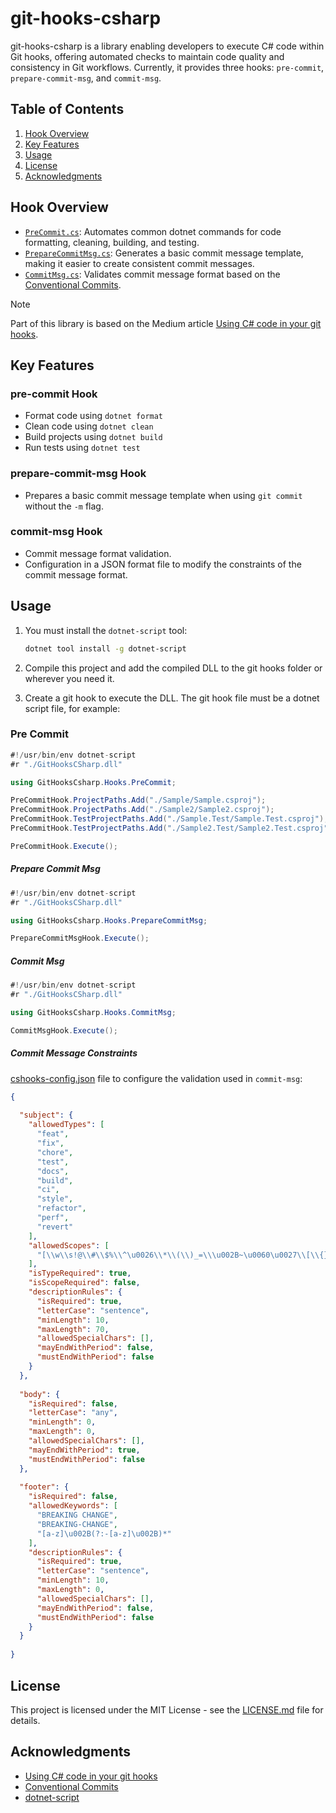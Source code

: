 ﻿# git-hooks-csharp

git-hooks-csharp is a library enabling developers to execute C#
code within Git hooks, offering automated checks to maintain
code quality and consistency in Git workflows. Currently, it provides three
hooks: `pre-commit`, `prepare-commit-msg`, and `commit-msg`.

## Table of Contents
1. [Hook Overview](#hook-overview)
2. [Key Features](#key-features)
3. [Usage](#usage)
4. [License](#license)
5. [Acknowledgments](#acknowledgments)

## Hook Overview
- [`PreCommit.cs`](src/GitHooksCSharp/Hooks/PreCommit/PreCommitHook.cs): Automates common dotnet commands for code formatting, cleaning, building, and testing.
- [`PrepareCommitMsg.cs`](src/GitHooksCSharp/Hooks/PrepareCommitMsg/PrepareCommitMsgHook.cs): Generates a basic commit message template, making it easier to create consistent commit messages.
- [`CommitMsg.cs`](src/GitHooksCSharp/Hooks/CommitMsg/CommitMsgHook.cs): Validates commit message format based on the
[Conventional Commits](https://www.conventionalcommits.org/en/v1.0.0/).

> [!NOTE]
> Part of this library is based on the Medium article [Using C# code in your git hooks](https://kaylumah.medium.com/using-c-code-in-your-git-hooks-66e507c01a0f).

## Key Features

### pre-commit Hook
- Format code using `dotnet format`
- Clean code using `dotnet clean`
- Build projects using `dotnet build`
- Run tests using `dotnet test`

### prepare-commit-msg Hook
- Prepares a basic commit message template when using `git commit` without the `-m` flag.

### commit-msg Hook
- Commit message format validation.
- Configuration in a JSON format file to modify the
constraints of the commit message format.

## Usage

1. You must install the `dotnet-script` tool:
    ```bash
    dotnet tool install -g dotnet-script
    ```

2. Compile this project and add the compiled DLL to the git hooks folder or wherever you need it.
3. Create a git hook to execute the DLL. The git hook file must be a dotnet script file, for example:

### Pre Commit

```csharp
#!/usr/bin/env dotnet-script
#r "./GitHooksCSharp.dll"

using GitHooksCsharp.Hooks.PreCommit;

PreCommitHook.ProjectPaths.Add("./Sample/Sample.csproj");
PreCommitHook.ProjectPaths.Add("./Sample2/Sample2.csproj");
PreCommitHook.TestProjectPaths.Add("./Sample.Test/Sample.Test.csproj");
PreCommitHook.TestProjectPaths.Add("./Sample2.Test/Sample2.Test.csproj");

PreCommitHook.Execute();
```
##### Prepare Commit Msg
```csharp
#!/usr/bin/env dotnet-script
#r "./GitHooksCSharp.dll"

using GitHooksCsharp.Hooks.PrepareCommitMsg;

PrepareCommitMsgHook.Execute();
```

##### Commit Msg
```csharp
#!/usr/bin/env dotnet-script
#r "./GitHooksCSharp.dll"

using GitHooksCsharp.Hooks.CommitMsg;

CommitMsgHook.Execute();
```

##### Commit Message Constraints
[cshooks-config.json](sample/GitHooksCSharp.Sample/cshooks-config.json) file to configure the validation used in `commit-msg`:
```json
{
  
  "subject": {
    "allowedTypes": [
      "feat",
      "fix",
      "chore",
      "test",
      "docs",
      "build",
      "ci",
      "style",
      "refactor",
      "perf",
      "revert"
    ],
    "allowedScopes": [
      "[\\w\\s!@\\#\\$%\\^\u0026\\*\\(\\)_=\\\u002B~\u0060\u0027\\[\\{}\\*\u00BF\\?\\|:;,\\.\u003E\u003C\\\\\\-\\]\\/]{2,20}"
    ],
    "isTypeRequired": true,
    "isScopeRequired": false,
    "descriptionRules": {
      "isRequired": true,
      "letterCase": "sentence",
      "minLength": 10,
      "maxLength": 70,
      "allowedSpecialChars": [],
      "mayEndWithPeriod": false,
      "mustEndWithPeriod": false
    }
  },
  
  "body": {
    "isRequired": false,
    "letterCase": "any",
    "minLength": 0,
    "maxLength": 0,
    "allowedSpecialChars": [],
    "mayEndWithPeriod": true,
    "mustEndWithPeriod": false
  },
  
  "footer": {
    "isRequired": false,
    "allowedKeywords": [
      "BREAKING CHANGE",
      "BREAKING-CHANGE",
      "[a-z]\u002B(?:-[a-z]\u002B)*"
    ],
    "descriptionRules": {
      "isRequired": true,
      "letterCase": "sentence",
      "minLength": 10,
      "maxLength": 0,
      "allowedSpecialChars": [],
      "mayEndWithPeriod": false,
      "mustEndWithPeriod": false
    }
  }
  
}
```

## License
This project is licensed under the MIT License - see the [LICENSE.md](LICENSE.md) file for details.

## Acknowledgments
- [Using C# code in your git hooks](https://kaylumah.medium.com/using-c-code-in-your-git-hooks-66e507c01a0f)
- [Conventional Commits](https://www.conventionalcommits.org/en/v1.0.0/)
- [dotnet-script](https://learn.microsoft.com/en-us/dotnet/core/tools/dotnet-install-script)